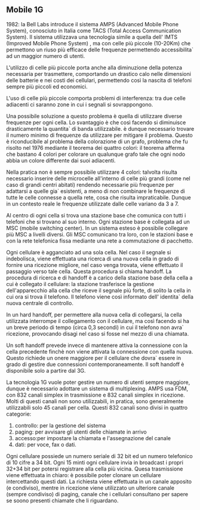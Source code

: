 ## Mobile 1G
1982: la Bell Labs introduce il sistema AMPS  (Advanced Mobile Phone System), conosciuto in Italia come TACS (Total Access Communication System). Il sistema utilizzava una tecnologia simile a quella dell' IMTS (Improved Mobile Phone System) , ma con celle più piccole (10-20Km) che permettono un riuso più efficace delle frequenze permettendo accessibilita` ad un maggior numero di utenti.

L'utilizzo di celle più piccole porta anche alla diminuzione della potenza necessaria per trasmettere, comportando un drastico calo nelle dimensioni delle batterie e nei costi dei cellulari, permettendo così la nascita di telefoni sempre più piccoli ed economici.

L'uso di celle più piccole comporta problemi di interferenza: tra due celle adiacenti ci saranno zone in cui i segnali si sovrappongono.

Una possibile soluzione a questo problema è quella di utilizzare diverse frequenze per ogni cella. Lo svantaggio è che così facendo si diminuisce drasticamente la quantita` di banda utilizzabile.
è dunque necessario trovare il numero minimo di frequenze da utilizzare per mitigare il problema.
Questo è riconducibile al problema della colorazione di un grafo, problema che fu risolto nel 1976 mediante il teorema dei quattro colori: il teorema afferma che bastano 4 colori per colorare un qualunque grafo tale che ogni nodo abbia un colore differente dai suoi adiacenti.

Nella pratica non è sempre possibile utilizzare 4 colori: talvolta risulta necessario inserire delle microcelle all'interno di celle più grandi (come nel caso di grandi centri abitati) rendendo necessarie più frequenze per adattarsi a quelle gia` esistenti, a meno di non combinare le frequenze di tutte le celle connesse a quella rete, cosa che risulta impraticabile. Dunque in un contesto reale le frequenze utilizzate dalle celle variano da 3 a 7.

Al centro di ogni cella si trova una stazione base che comunica con tutti i telefoni che si trovano al suo interno. Ogni stazione base è collegata ad un MSC (mobile switching center). In un sistema esteso è possibile collegare più MSC a livelli diversi. Gli MSC comunicano tra loro, con le stazioni base e con la rete telefonica fissa mediante una rete a commutazione di pacchetto.

Ogni cellulare è agganciato ad una sola cella. Nel caso il segnale si indebolisca, viene effettuata una ricerca di una nuova cella in grado di fornire una ricezione migliore, nel caso venga trovata, viene effettuato il passaggio verso tale cella. Questa procedura si chiama handoff. La procedura di ricerca e di handoff è a carico della stazione base della cella a cui è collegato il cellulare: la stazione trasferisce la gestione dell'apparecchio alla cella che riceve il segnale più forte, di solito la cella in cui ora si trova il telefono. Il telefono viene così informato dell' identita` della nuova centrale di controllo.

In un hard handoff, per permettere alla nuova cella di collegarsi, la cella utilizzata interrompe il collegamento con il cellulare, ma così facendo si ha un breve periodo di tempo (circa 0,3 secondi) in cui il telefono non avra` ricezione, provocando disagi nel caso si fosse nel mezzo di una chiamata.

Un soft handoff prevede invece di mantenere attiva la connessione con la cella precedente finchè non viene attivata la connessione con quella nuova. Questo richiede un onere maggiore per il cellulare che dovra` essere in grado di gestire due connessioni contemporaneamente. Il soft handoff è disponibile solo a partire dal 3G.

La tecnologia 1G vuole poter gestire un numero di utenti sempre maggiore, dunque è necessario adottare un sistema di multiplexing. AMPS usa FDM, con 832 canali simplex in trasmissione e 832 canali simplex in ricezione. Molti di questi canali non sono utilizzabili, in pratica, sono generalmente utilizzabili solo 45 canali per cella.
Questi 832 canali sono divisi in quattro categorie:<br>
1. controllo: per la gestione del sistema<br>
2. paging: per avvisare gli utenti delle chiamate in arrivo<br>
3. accesso:per impostare la chiamata e l'assegnazione del canale<br>
4. dati: per voce, fax o dati.

Ogni cellulare possiede un numero seriale di 32 bit ed un numero telefonico di 10 cifre a 34 bit. Ogni 15 minti ogni cellulare invia in broadcast i propri 32+34 bit per potersi registrare alla cella più vicina. Quesa trasmissione viene effettuata in chiaro: è possibile poter clonare un cellulare intercettando questi dati. La richiesta viene effettuata in un canale apposito (e condiviso), mentre in ricezione viene utilizzato un ulteriore canale (sempre condiviso) di paging, canale che i cellulari consultano per sapere se soono presenti chiamate che li riguardano.